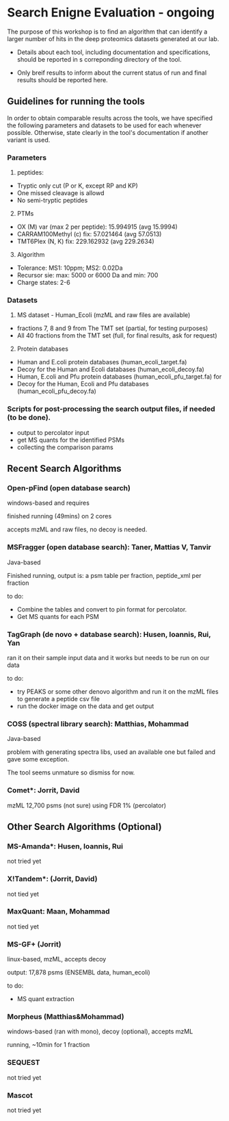 # Search Enigne Evaluation - ongoing
The purpose of this workshop is to find an algorithm that can identify a larger number of hits in the deep proteomics datasets generated at our lab. 

- Details about each tool, including documentation and specifications, should be reported in s correponding directory of the tool.

- Only breif results to inform about the current status of run and final results should be reported here.


Guidelines for running the tools
---
In order to obtain comparable results across the tools, we have specified the following parameters and datasets to be used for each whenever possible. Otherwise, state clearly in the tool's documentation if another variant is used.

### Parameters
1. peptides:
  - Tryptic only cut (P or K, except RP and KP)
  - One missed cleavage is allowd
  - No semi-tryptic peptides
2. PTMs
  - OX (M) var (max 2 per peptide): 15.994915 (avg 15.9994)
  - CARRAM100Methyl (c) fix: 57.021464 (avg 57.0513)
  - TMT6Plex (N, K) fix: 229.162932 (avg 229.2634)
3. Algorithm
  - Tolerance: MS1: 10ppm; MS2: 0.02Da
  - Recursor sie: max: 5000 or 6000 Da and min: 700
  - Charge states: 2-6

### Datasets
1. MS dataset - Human_Ecoli (mzML and raw files are available)
  - fractions 7, 8 and 9 from The TMT set (partial, for testing purposes)
  - All 40 fractions from the TMT set (full, for final results, ask for request)
  
2. Protein databases
  - Human and E.coli protein databases (human_ecoli_target.fa)
  - Decoy for the Human and Ecoli databases (human_ecoli_decoy.fa)
  - Human, E.coli and Pfu protein databases (human_ecoli_pfu_target.fa) for 
  - Decoy for the Human, Ecoli and Pfu databases (human_ecoli_pfu_decoy.fa)

### Scripts for post-processing the search output files, if needed (to be done).
  - output to percolator input
  - get MS quants for the identified PSMs
  - collecting the comparison params

Recent Search Algorithms
----

### Open-pFind (open database search)
windows-based and requires 

finished running (49mins) on 2 cores

accepts mzML and raw files, no decoy is needed.

### MSFragger (open database search): Taner, Mattias V, Tanvir
Java-based

Finished running, output is: a psm table per fraction,  peptide_xml per fraction 

to do:

- Combine the tables and convert to pin format for percolator.
- Get MS quants for each PSM

### TagGraph (de novo + database search): Husen, Ioannis, Rui, Yan
ran it on their sample input data and it works but needs to be run on our data

to do:

- try PEAKS or some other denovo algorithm and run it on the mzML files to generate a peptide csv file 
- run the docker image on the data and get output

### COSS (spectral library search):  Matthias, Mohammad
Java-based

problem with generating spectra libs, used an available one but failed and gave some exception. 

The tool seems unmature so dismiss for now.

### Comet*: Jorrit, David
mzML
12,700 psms (not sure) using FDR 1% (percolator)




Other Search Algorithms (Optional)
----

### MS-Amanda*: Husen, Ioannis, Rui
not tried yet

### X!Tandem*: (Jorrit, David)
not tied yet

### MaxQuant: Maan, Mohammad
not tied yet

### MS-GF+ (Jorrit)
linux-based, mzML, accepts decoy

output: 17,878 psms (ENSEMBL data, human_ecoli)

to do:

- MS quant extraction

### Morpheus (Matthias&Mohammad)
windows-based (ran with mono), decoy (optional), accepts mzML

running, ~10min for 1 fraction

### SEQUEST
not tried yet

### Mascot
not tried yet
